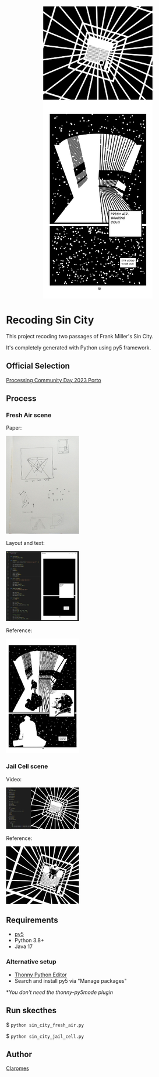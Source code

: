 <p align="center">
    <img src="sin_city_jail_cell/frame_0000.png" width="300">
    <br>
    <img src="sin_city_fresh_air/frame_0000.png" width="300">
</p>

# Recoding Sin City

This project recoding two passages of Frank Miller's Sin City.

It's completely generated with Python using py5 framework.

## Official Selection

[Processing Community Day 2023 Porto](https://pcd.fba.up.pt/2023/exhibition/claromes.htm)

## Process

### Fresh Air scene
Paper:

<img src="extra/draft_1.jpg" width="200">

Layout and text:

<img src="extra/v_1.jpg" width="200">

Reference:

<img src="extra/ref_1.jpg" width="200">

### Jail Cell scene
Video:

[![](extra/thumb_2_200.jpg)](https://youtu.be/KlUvCwfRoZA)

Reference:

<img src="extra/ref_2.jpg" width="200">

## Requirements

- [py5](https://py5.ixora.io/content/install.html)
- Python 3.8+
- Java 17

### Alternative setup

- [Thonny Python Editor](https://thonny.org/)
- Search and install py5 via "Manage packages"

**You don't need the thonny-py5mode plugin*

## Run skecthes

$ `python sin_city_fresh_air.py`

$ `python sin_city_jail_cell.py`

## Author

[Claromes](https://claromes.com)
